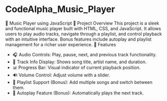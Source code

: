 # CodeAlpha_Music_Player
🎵 Music Player using JavaScript
📌 Project Overview
This project is a sleek and functional music player built with HTML, CSS, and JavaScript. It allows users to play audio tracks, navigate through a playlist, and control playback with an intuitive interface. Bonus features include autoplay and playlist management for a richer user experience.
🚀 Features
- 🎧 Audio Controls: Play, pause, next, and previous track functionality.
- 📝 Track Info Display: Shows song title, artist name, and duration.
- 📊 Progress Bar: Visual indicator of current playback position.
- 🔊 Volume Control: Adjust volume with a slider.
- 📂 Playlist Support (Bonus): Add multiple songs and switch between them.
- 🔁 Autoplay Feature (Bonus): Automatically plays the next track.
